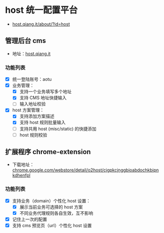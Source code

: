 # host 统一配置平台
- [host.qiang.it/about/?id=host](http://host.qiang.it/about/?id=host)

## 管理后台 cms
- 地址：[host.qiang.it](http://host.qiang.it)

### 功能列表
- [x] 统一登陆账号：aotu
- [x] 业务管理：
	- [x] 支持一个业务填写多个地址
	- [x] 支持 CMS 地址快捷输入
	- [ ] 输入地址校验
- [x] host 方案管理：
	- [x] 支持添加方案描述
	- [x] 支持 host 规则批量输入
	- [ ] 支持共用 host (misc/static) 的快捷添加
	- [ ] host 规则校验

## 扩展程序 chrome-extension
- 下载地址：[chrome.google.com/webstore/detail/o2host/cjgpkcjnggbioabdochkbipnkdhenfpl](//chrome.google.com/webstore/detail/o2host/cjgpkcjnggbioabdochkbipnkdhenfpl)

### 功能列表
- [x] 支持业务（domain）个性化 host 设置：
	- [x] 展示当前业务可选择的 host 方案
	- [x] 不同业务代理规则各自生效，互不影响
- [x] 记住上一次的配置
- [x] 支持 cms 预览页（url）个性化 host 设置